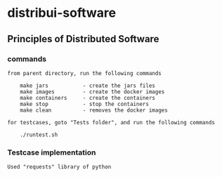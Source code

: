 # distribui-software

## Principles of Distributed Software

### commands

    from parent directory, run the following commands

        make jars           - create the jars files
        make images         - create the docker images
        make containers     - create the containers
        make stop           - stop the containers
        make clean          - removes the docker images

    for testcases, goto "Tests folder", and run the following commands

        ./runtest.sh

### Testcase implementation

    Used "requests" library of python